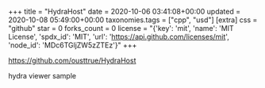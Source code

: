 +++
title = "HydraHost"
date = 2020-10-06 03:41:08+00:00
updated = 2020-10-08 05:49:00+00:00
taxonomies.tags = ["cpp", "usd"]
[extra]
css = "github"
star = 0
forks_count = 0
license = "{'key': 'mit', 'name': 'MIT License', 'spdx_id': 'MIT', 'url': 'https://api.github.com/licenses/mit', 'node_id': 'MDc6TGljZW5zZTEz'}"
+++

<https://github.com/ousttrue/HydraHost>

hydra viewer sample
